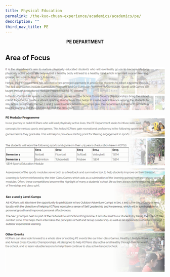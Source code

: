 ```yaml
---
title: Physical Education
permalink: /the-kuo-chuan-experience/academics/academics/pe/
description: ""
third_nav_title: PE
---
```



**<center>PE DEPARTMENT</center>**

## Area of Focus

![](/images/Our%20People/Departments/PE/PE%20Area%20of%20Focus.png)



![](/images/Our%20People/Departments/PE/PE%20Prog%201.png)
![](/images/Our%20People/Departments/PE/PE%20Prog%202.png)
![](/images/Our%20People/Departments/PE/PE%20Prog%203.png)